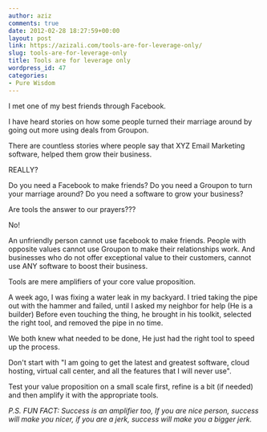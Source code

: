 ```yaml
---
author: aziz
comments: true
date: 2012-02-28 18:27:59+00:00
layout: post
link: https://azizali.com/tools-are-for-leverage-only/
slug: tools-are-for-leverage-only
title: Tools are for leverage only
wordpress_id: 47
categories:
- Pure Wisdom
---
```


I met one of my best friends through Facebook.

I have heard stories on how some people turned their marriage around by going out more using deals from Groupon.

There are countless stories where people say that XYZ Email Marketing software, helped them grow their business.

REALLY?

Do you need a Facebook to make friends?
Do you need a Groupon to turn your marriage around?
Do you need a software to grow your business?

Are tools the answer to our prayers???

No!

An unfriendly person cannot use facebook to make friends.
People with opposite values cannot use Groupon to make their relationships work.
And businesses who do not offer exceptional value to their customers, cannot use ANY software to boost their business.

Tools are mere amplifiers of your core value proposition.

A week ago, I was fixing a water leak in my backyard. I tried taking the pipe out with the hammer and failed, until I asked my neighbor for help (He is a builder) Before even touching the thing, he brought in his toolkit, selected the right tool, and removed the pipe in no time.

We both knew what needed to be done, He just had the right tool to speed up the process.

Don't start with "I am going to get the latest and greatest software, cloud hosting, virtual call center, and all the features that I will never use".

Test your value proposition on a small scale first, refine is a bit (if needed) and then amplify it with the appropriate tools.

_P.S. FUN FACT: Success is an amplifier too,_
_If you are nice person, success will make you nicer,_
_if you are a jerk, success will make you a bigger jerk._
